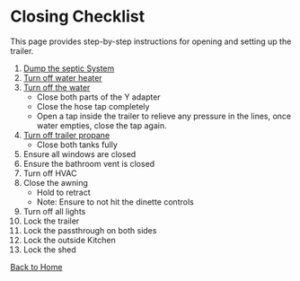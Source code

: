 # Closing Checklist

This page provides step-by-step instructions for opening and setting up the trailer.

1. [Dump the septic System](septic.md)
2. [Turn off water heater](images/water-heater-power.jpg)
3. [Turn off the water](images/main-water.jpg)
    - Close both parts of the Y adapter
    - Close the hose tap completely
    - Open a tap inside the trailer to relieve any pressure
    in the lines, once water empties, close the tap again.
4. [Turn off trailer propane](images/trailer-propane.jpg)
    - Close both tanks fully
5. Ensure all windows are closed
6. Ensure the bathroom vent is closed
7. Turn off HVAC
8. Close the awning
    - Hold to retract
    - Note: Ensure to not hit the dinette controls
9. Turn off all lights
10. Lock the trailer
11. Lock the passthrough on both sides
12. Lock the outside Kitchen
13. Lock the shed

[Back to Home](index.md)
